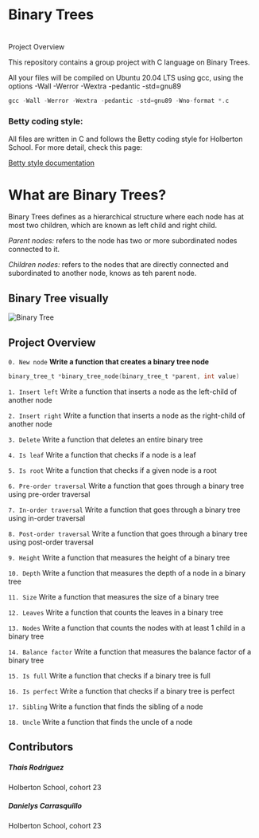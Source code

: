 # Binary Trees

#
Project Overview

This repository contains a group project with C language on Binary Trees. 


All your files will be compiled on Ubuntu 20.04 LTS using gcc, using the options -Wall -Werror -Wextra -pedantic -std=gnu89

```c
gcc -Wall -Werror -Wextra -pedantic -std=gnu89 -Wno-format *.c
```

### Betty coding style:

All files are written in C and follows the Betty coding style for Holberton School. For more detail, check this page:


[Betty style documentation](https://github.com/holbertonschool/Betty/wiki)

# What are Binary Trees?

Binary Trees defines as a hierarchical structure where each node has at most two children, which are known as left child and right child.

*Parent nodes:* refers to the node has two or more subordinated nodes connected to it.

*Children nodes:* refers to the nodes that are directly connected and subordinated to another node, knows as teh parent node. 

## Binary Tree visually

![Binary Tree](https://blogger.googleusercontent.com/img/b/R29vZ2xl/AVvXsEiUiMO7gKGW7TH4iUOfmbAkOID4Mto7R3i198BROpOB5BpQ3syNmfOSEx5czDF3q4dU3tN_yo6BSHpWBBC87Zfie4G8AQ06yx03i_XnSSyNWI26UKsn8mhutSOIo9uhpsGt0uqH1QdY0_99ay593GcrF1-4xdiV57i11HjHjVMkk9cPA6SknBC-rIVKQ4VN/s320/g.jpeg)

## Project Overview

`0. New node`
**Write a function that creates a binary tree node**
```c
binary_tree_t *binary_tree_node(binary_tree_t *parent, int value)
```

`1. Insert left`
Write a function that inserts a node as the left-child of another node

`2. Insert right`
Write a function that inserts a node as the right-child of another node

`3. Delete`
Write a function that deletes an entire binary tree

`4. Is leaf`
Write a function that checks if a node is a leaf

`5. Is root`
Write a function that checks if a given node is a root

`6. Pre-order traversal`
Write a function that goes through a binary tree using pre-order traversal

`7. In-order traversal`
Write a function that goes through a binary tree using in-order traversal

`8. Post-order traversal`
Write a function that goes through a binary tree using post-order traversal

`9. Height`
Write a function that measures the height of a binary tree

`10. Depth`
Write a function that measures the depth of a node in a binary tree

`11. Size`
Write a function that measures the size of a binary tree

`12. Leaves`
Write a function that counts the leaves in a binary tree

`13. Nodes`
Write a function that counts the nodes with at least 1 child in a binary tree

`14. Balance factor`
Write a function that measures the balance factor of a binary tree

`15. Is full`
Write a function that checks if a binary tree is full

`16. Is perfect`
Write a function that checks if a binary tree is perfect

`17. Sibling`
Write a function that finds the sibling of a node

`18. Uncle`
Write a function that finds the uncle of a node







## Contributors
##### Thais Rodriguez
Holberton School, cohort 23
##### Danielys Carrasquillo
Holberton School, cohort 23


